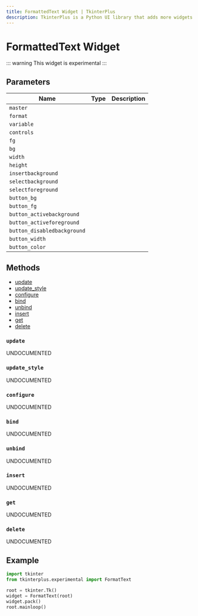 ```yaml
---
title: FormattedText Widget | TkinterPlus
description: TkinterPlus is a Python UI library that adds more widgets to Tkinter
---
```


# FormattedText Widget <Badge type="warning" text="Experimental" />

::: warning
This widget is experimental
:::

## Parameters

| Name                        | Type | Description |
| --------------------------- | ---- | ----------- |
| `master`                    |      |             |
| `format`                    |      |             |
| `variable`                  |      |             |
| `controls`                  |      |             |
| `fg`                        |      |             |
| `bg`                        |      |             |
| `width`                     |      |             |
| `height`                    |      |             |
| `insertbackground`          |      |             |
| `selectbackground`          |      |             |
| `selectforeground`          |      |             |
| `button_bg`                 |      |             |
| `button_fg`                 |      |             |
| `button_activebackground`   |      |             |
| `button_activeforeground`   |      |             |
| `button_disabledbackground` |      |             |
| `button_width`              |      |             |
| `button_color`              |      |             |

## Methods

- [update](#update)
- [update_style](#update_style)
- [configure](#configure)
- [bind](#bind)
- [unbind](#unbind)
- [insert](#insert)
- [get](#get)
- [delete](#delete)

### `update`

UNDOCUMENTED

### `update_style`

UNDOCUMENTED

### `configure`

UNDOCUMENTED

### `bind`

UNDOCUMENTED

### `unbind`

UNDOCUMENTED

### `insert`

UNDOCUMENTED

### `get`

UNDOCUMENTED

### `delete`

UNDOCUMENTED

## Example

```py
import tkinter
from tkinterplus.experimental import FormatText

root = tkinter.Tk()
widget = FormatText(root)
widget.pack()
root.mainloop()
```
